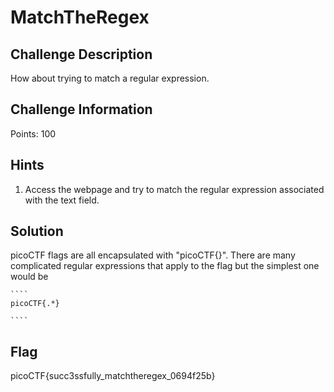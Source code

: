 # MatchTheRegex

## Challenge Description

How about trying to match a regular expression.

## Challenge Information

Points: 100

## Hints

1) Access the webpage and try to match the regular expression associated with the text field.

## Solution

picoCTF flags are all encapsulated with "picoCTF{<flag goes here>}". There are many complicated regular expressions that apply to the flag but the simplest one would be
    
    ````
    picoCTF{.*}
    
    ````


## Flag

picoCTF{succ3ssfully_matchtheregex_0694f25b}
